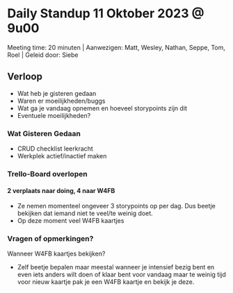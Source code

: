 # Daily Standup 11 Oktober 2023 @ 9u00

Meeting time: 20 minuten | 
Aanwezigen: Matt, Wesley, Nathan, Seppe, Tom, Roel | 
Geleid door: Siebe

## Verloop
* Wat heb je gisteren gedaan
* Waren er moeilijkheden/buggs
* Wat ga je vandaag opnemen en hoeveel storypoints zijn dit
* Eventuele moeilijkheden?

### Wat Gisteren Gedaan
* CRUD checklist leerkracht 
* Werkplek actief/inactief maken

### Trello-Board overlopen
#### 2 verplaats naar doing, 4 naar W4FB
* Ze nemen momenteel ongeveer 3 storypoints op per dag. Dus beetje bekijken dat iemand niet te veel/te weinig doet.
* Op deze moment veel W4FB kaartjes


### Vragen of opmerkingen? 
Wanneer W4FB kaartjes bekijken? 
* Zelf beetje bepalen maar meestal wanneer je intensief bezig bent en even iets anders wilt doen of klaar bent voor vandaag maar te weinig tijd voor nieuw kaartje pak je een W4FB kaartje en bekijk je deze.